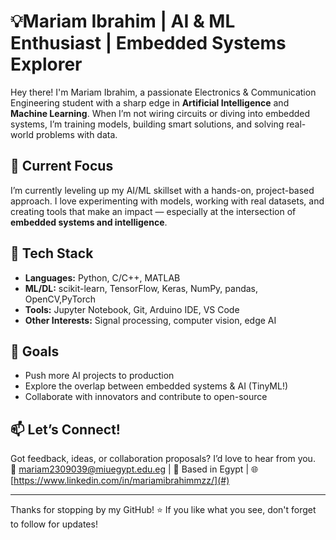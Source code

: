 # 💡Mariam Ibrahim | AI & ML Enthusiast | Embedded Systems Explorer

Hey there! I'm Mariam Ibrahim, a passionate Electronics & Communication Engineering student with a sharp edge in **Artificial Intelligence** and **Machine Learning**. When I’m not wiring circuits or diving into embedded systems, I’m training models, building smart solutions, and solving real-world problems with data.

## 🔬 Current Focus
I’m currently leveling up my AI/ML skillset with a hands-on, project-based approach. I love experimenting with models, working with real datasets, and creating tools that make an impact — especially at the intersection of **embedded systems and intelligence**.


## 🧰 Tech Stack
- **Languages:** Python, C/C++, MATLAB
- **ML/DL:** scikit-learn, TensorFlow, Keras, NumPy, pandas, OpenCV,PyTorch
- **Tools:** Jupyter Notebook, Git, Arduino IDE, VS Code
- **Other Interests:** Signal processing, computer vision, edge AI

## 🎯 Goals
- Push more AI projects to production
- Explore the overlap between embedded systems & AI (TinyML!)
- Collaborate with innovators and contribute to open-source

## 📫 Let’s Connect!
Got feedback, ideas, or collaboration proposals? I’d love to hear from you.  
📧 mariam2309039@miuegypt.edu.eg | 📍 Based in Egypt | 🌐 [https://www.linkedin.com/in/mariamibrahimmzz/](#)

---

Thanks for stopping by my GitHub! ⭐ If you like what you see, don't forget to follow for updates!
